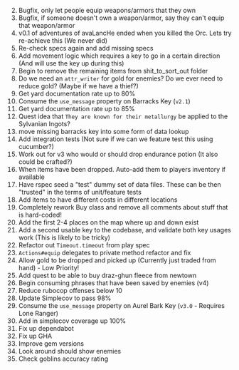 2) Bugfix, only let people equip weapons/armors that they own
3) Bugfix, if someone doesn't own a weapon/armor, say they can't equip that weapon/armor
4) v0.1 of adventures of avaLancHe ended when you killed the Orc. Lets try re-achieve this (We never did)
5) Re-check specs again and add missing specs
6) Add movement logic which requires a key to go in a certain direction (And will use the key up during this)
7) Begin to remove the remaining items from shit_to_sort_out folder
8) Do we need an `attr_writer` for gold for enemies? Do we ever need to reduce gold? (Maybe if we have a thief?)
9) Get yard documentation rate up to 80%
10) Consume the `use_message` property on Barracks Key (`v2.1`)
11) Get yard documentation rate up to 85%
12) Quest idea that `They are known for their metallurgy` be applied to the Sylvanian Ingots?
13) move missing barracks key into some form of data lookup
14) Add integration tests (Not sure if we can we feature test this using cucumber?)
15) Work out for v3 who would or should drop endurance potion (It also could be crafted?)
16) When items have been dropped. Auto-add them to players inventory if available
17) Have rspec seed a "test" dummy set of data files. These can be then "trusted" in the terms of
unit/feature tests
18) Add items to have different costs in different locations
19) Completely rework Buy class and remove all comments about stuff that is hard-coded!
20) Add the first 2-4 places on the map where up and down exist
21) Add a second usable key to the codebase, and validate both key usages work (This is likely to be tricky)
22) Refactor out `Timeout.timeout` from play spec
23) `Actions#equip` delegates to private method refactor and fix
24) Allow gold to be dropped and picked up (Currently just traded from hand) - Low Priority!
25) Add quest to be able to buy draz-ghun fleece from newtown
26) Begin consuming phrases that have been saved by enemies (v4)
27) Reduce rubocop offenses below 10
28) Update Simplecov to pass 98%
29) Consume the `use_message` property on Aurel Bark Key (`v3.0` - Requires Lone Ranger)
30) Add in simplecov coverage up 100%
31) Fix up dependabot
32) Fix up GHA
33) Improve gem versions
34) Look around should show enemies
35) Check goblins accuracy rating
